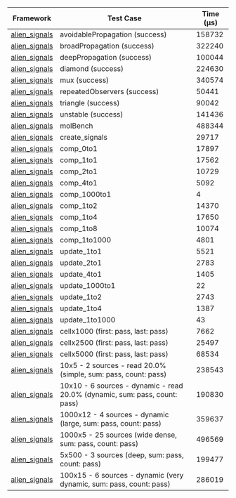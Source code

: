 | Framework | Test Case | Time (μs) |
| --- | --- | --- |
| [alien_signals](https://github.com/medz/alien-signals-dart) | avoidablePropagation (success) | 158732 |
| [alien_signals](https://github.com/medz/alien-signals-dart) | broadPropagation (success) | 322240 |
| [alien_signals](https://github.com/medz/alien-signals-dart) | deepPropagation (success) | 100044 |
| [alien_signals](https://github.com/medz/alien-signals-dart) | diamond (success) | 224630 |
| [alien_signals](https://github.com/medz/alien-signals-dart) | mux (success) | 340574 |
| [alien_signals](https://github.com/medz/alien-signals-dart) | repeatedObservers (success) | 50441 |
| [alien_signals](https://github.com/medz/alien-signals-dart) | triangle (success) | 90042 |
| [alien_signals](https://github.com/medz/alien-signals-dart) | unstable (success) | 141436 |
| [alien_signals](https://github.com/medz/alien-signals-dart) | molBench | 488344 |
| [alien_signals](https://github.com/medz/alien-signals-dart) | create_signals | 29717 |
| [alien_signals](https://github.com/medz/alien-signals-dart) | comp_0to1 | 17897 |
| [alien_signals](https://github.com/medz/alien-signals-dart) | comp_1to1 | 17562 |
| [alien_signals](https://github.com/medz/alien-signals-dart) | comp_2to1 | 10729 |
| [alien_signals](https://github.com/medz/alien-signals-dart) | comp_4to1 | 5092 |
| [alien_signals](https://github.com/medz/alien-signals-dart) | comp_1000to1 | 4 |
| [alien_signals](https://github.com/medz/alien-signals-dart) | comp_1to2 | 14370 |
| [alien_signals](https://github.com/medz/alien-signals-dart) | comp_1to4 | 17650 |
| [alien_signals](https://github.com/medz/alien-signals-dart) | comp_1to8 | 10074 |
| [alien_signals](https://github.com/medz/alien-signals-dart) | comp_1to1000 | 4801 |
| [alien_signals](https://github.com/medz/alien-signals-dart) | update_1to1 | 5521 |
| [alien_signals](https://github.com/medz/alien-signals-dart) | update_2to1 | 2783 |
| [alien_signals](https://github.com/medz/alien-signals-dart) | update_4to1 | 1405 |
| [alien_signals](https://github.com/medz/alien-signals-dart) | update_1000to1 | 22 |
| [alien_signals](https://github.com/medz/alien-signals-dart) | update_1to2 | 2743 |
| [alien_signals](https://github.com/medz/alien-signals-dart) | update_1to4 | 1387 |
| [alien_signals](https://github.com/medz/alien-signals-dart) | update_1to1000 | 43 |
| [alien_signals](https://github.com/medz/alien-signals-dart) | cellx1000 (first: pass, last: pass) | 7662 |
| [alien_signals](https://github.com/medz/alien-signals-dart) | cellx2500 (first: pass, last: pass) | 25497 |
| [alien_signals](https://github.com/medz/alien-signals-dart) | cellx5000 (first: pass, last: pass) | 68534 |
| [alien_signals](https://github.com/medz/alien-signals-dart) | 10x5 - 2 sources - read 20.0% (simple, sum: pass, count: pass) | 238543 |
| [alien_signals](https://github.com/medz/alien-signals-dart) | 10x10 - 6 sources - dynamic - read 20.0% (dynamic, sum: pass, count: pass) | 190830 |
| [alien_signals](https://github.com/medz/alien-signals-dart) | 1000x12 - 4 sources - dynamic (large, sum: pass, count: pass) | 359637 |
| [alien_signals](https://github.com/medz/alien-signals-dart) | 1000x5 - 25 sources (wide dense, sum: pass, count: pass) | 496569 |
| [alien_signals](https://github.com/medz/alien-signals-dart) | 5x500 - 3 sources (deep, sum: pass, count: pass) | 199477 |
| [alien_signals](https://github.com/medz/alien-signals-dart) | 100x15 - 6 sources - dynamic (very dynamic, sum: pass, count: pass) | 286019 |
